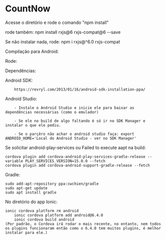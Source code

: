 # CountNow
Acesse o diretório e rode o comando "npm install"

rode também:
npm install rxjs@6 rxjs-compat@6 --save

Se não instalar nada, rode: 
npm i rxjs@^6.0 rxjs-compat



Compilação para Android:

Rode:

Dependências:

Android SDK: 

		https://revryl.com/2013/01/16/android-sdk-installation-ppa/

Android Studio: 

		- Instale o Android Studio e inicie ele para baixar as dependências necessárias (como o emulador)

		- Se ele no build de algo faltando é só ir no SDK Manager e instalar o que ele pediu.
                
		- Se o parçêro não achar o android studio faça: export ANDROID_HOME='Local do Android Studio - ver no SDK Manager'

Se solicitar android-play-services ou Failed to execute aapt na build:

	cordova plugin add cordova-android-play-services-gradle-release --variable PLAY_SERVICES_VERSION=15.0.0 --fetch
	cordova plugin add cordova-android-support-gradle-release --fetch
Gradle:

	sudo add-apt-repository ppa:cwchien/gradle
	sudo apt-get update
	sudo apt install gradle
	
No diretório do app Ionic:

	ionic cordova platform rm android
        ionic cordova platform add android@6.4.0
        ionic cordova build android	 
	(Por padrão, o Cordova irá rodar o mais recente, no entanto, nem todos os plugins funcionaram então como o 6.4.0 tem muitos plugins, é melhor instalar para ele.)
	
